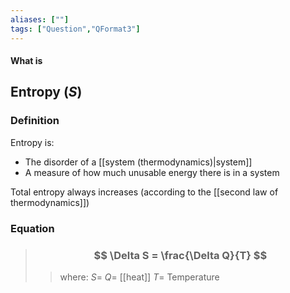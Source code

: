 ```yaml
---
aliases: [""]
tags: ["Question","QFormat3"]
---
```


#### What is
## Entropy ($S$)
### Definition
Entropy is:
- The disorder of a [[system (thermodynamics)|system]]
- A measure of how much unusable energy there is in a system

Total entropy always increases (according to the [[second law of thermodynamics]])

### Equation
> ### $$ \Delta S = \frac{\Delta Q}{T} $$ 
>> where:
>> $S=$ 
>> $Q=$ [[heat]]
>> $T=$ Temperature
